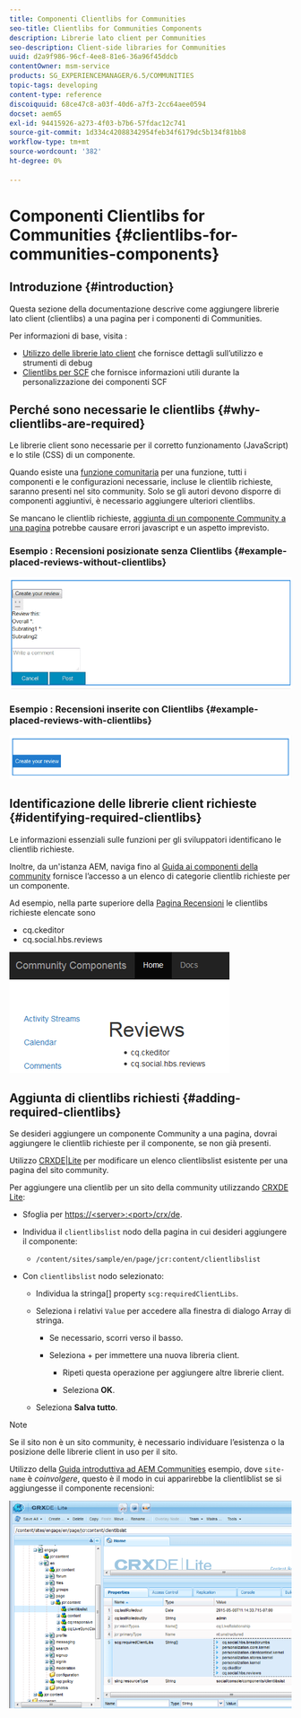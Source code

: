 ```yaml
---
title: Componenti Clientlibs for Communities
seo-title: Clientlibs for Communities Components
description: Librerie lato client per Communities
seo-description: Client-side libraries for Communities
uuid: d2a9f986-96cf-4ee8-81e6-36a96f45ddcb
contentOwner: msm-service
products: SG_EXPERIENCEMANAGER/6.5/COMMUNITIES
topic-tags: developing
content-type: reference
discoiquuid: 68ce47c8-a03f-40d6-a7f3-2cc64aee0594
docset: aem65
exl-id: 94415926-a273-4f03-b7b6-57fdac12c741
source-git-commit: 1d334c42088342954feb34f6179dc5b134f81bb8
workflow-type: tm+mt
source-wordcount: '382'
ht-degree: 0%

---
```


# Componenti Clientlibs for Communities {#clientlibs-for-communities-components}

## Introduzione {#introduction}

Questa sezione della documentazione descrive come aggiungere librerie lato client (clientlibs) a una pagina per i componenti di Communities.

Per informazioni di base, visita :

* [Utilizzo delle librerie lato client](/help/sites-developing/clientlibs.md) che fornisce dettagli sull’utilizzo e strumenti di debug
* [Clientlibs per SCF](/help/communities/client-customize.md#clientlibs) che fornisce informazioni utili durante la personalizzazione dei componenti SCF


## Perché sono necessarie le clientlibs {#why-clientlibs-are-required}

Le librerie client sono necessarie per il corretto funzionamento (JavaScript) e lo stile (CSS) di un componente.

Quando esiste una [funzione comunitaria](/help/communities/functions.md) per una funzione, tutti i componenti e le configurazioni necessarie, incluse le clientlib richieste, saranno presenti nel sito community. Solo se gli autori devono disporre di componenti aggiuntivi, è necessario aggiungere ulteriori clientlibs.

Se mancano le clientlib richieste, [aggiunta di un componente Community a una pagina](/help/communities/author-communities.md) potrebbe causare errori javascript e un aspetto imprevisto.

### Esempio : Recensioni posizionate senza Clientlibs {#example-placed-reviews-without-clientlibs}

![valutazioni inserite](assets/placed-reviews.png)

### Esempio : Recensioni inserite con Clientlibs {#example-placed-reviews-with-clientlibs}

![recensioni-clientlibs](assets/reviews-clientlibs.png)

## Identificazione delle librerie client richieste {#identifying-required-clientlibs}

Le informazioni essenziali sulle funzioni per gli sviluppatori identificano le clientlib richieste.

Inoltre, da un&#39;istanza AEM, naviga fino al [Guida ai componenti della community](/help/communities/components-guide.md) fornisce l’accesso a un elenco di categorie clientlib richieste per un componente.

Ad esempio, nella parte superiore della [Pagina Recensioni](https://localhost:4502/content/community-components/en/reviews.html) le clientlibs richieste elencate sono

* cq.ckeditor
* cq.social.hbs.reviews

![clientlibs-review](assets/clientlibs-reviews.png)

## Aggiunta di clientlibs richiesti {#adding-required-clientlibs}

Se desideri aggiungere un componente Community a una pagina, dovrai aggiungere le clientlib richieste per il componente, se non già presenti.

Utilizzo [CRXDE|Lite](#using-crxde-lite) per modificare un elenco clientlibslist esistente per una pagina del sito community.

Per aggiungere una clientlib per un sito della community utilizzando [CRXDE Lite](/help/sites-developing/developing-with-crxde-lite.md):

* Sfoglia per [https://&lt;server>:&lt;port>/crx/de](https://localhost:4502/crx/de).
* Individua il `clientlibslist` nodo della pagina in cui desideri aggiungere il componente:

   * `/content/sites/sample/en/page/jcr:content/clientlibslist`

* Con `clientlibslist` nodo selezionato:

   * Individua la stringa[] property `scg:requiredClientLibs`.
   * Seleziona i relativi `Value` per accedere alla finestra di dialogo Array di stringa.

      * Se necessario, scorri verso il basso.
      * Seleziona + per immettere una nuova libreria client.

         * Ripeti questa operazione per aggiungere altre librerie client.

         * Seleziona **OK**.
   * Seleziona **Salva tutto**.


>[!NOTE]
>
>Se il sito non è un sito community, è necessario individuare l’esistenza o la posizione delle librerie client in uso per il sito.

Utilizzo della [Guida introduttiva ad AEM Communities](/help/communities/getting-started.md) esempio, dove `site-name` è *coinvolgere*, questo è il modo in cui apparirebbe la clientliblist se si aggiungesse il componente recensioni:

![componente di revisione](assets/review-component.png)
